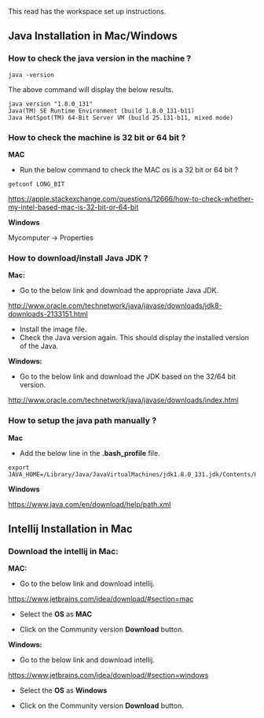 This read has the workspace set up instructions.

## Java Installation in Mac/Windows

### How to check the java version in the machine ?

```
java -version
```

The above command will display the below results.  

```
java version "1.8.0_131"
Java(TM) SE Runtime Environment (build 1.8.0_131-b11)
Java HotSpot(TM) 64-Bit Server VM (build 25.131-b11, mixed mode)
```

### How to check the machine is 32 bit or 64 bit ?

**MAC**
- Run the below command to check the MAC os is a 32 bit or 64 bit ?

```
getconf LONG_BIT
```

https://apple.stackexchange.com/questions/12666/how-to-check-whether-my-intel-based-mac-is-32-bit-or-64-bit


**Windows**

Mycomputer -> Properties  


### How to download/install Java JDK ?

**Mac:**

- Go to the below link and download the appropriate Java JDK.

http://www.oracle.com/technetwork/java/javase/downloads/jdk8-downloads-2133151.html

- Install the image file.
- Check the Java version again. This should display the installed version of the Java.

**Windows:**

- Go to the below link and download the JDK based on the 32/64 bit version.

http://www.oracle.com/technetwork/java/javase/downloads/index.html

### How to setup the java path manually ?

**Mac**

- Add the below line in the **.bash_profile** file.

```
export JAVA_HOME=/Library/Java/JavaVirtualMachines/jdk1.8.0_131.jdk/Contents/Home
```

**Windows**

https://www.java.com/en/download/help/path.xml

## Intellij Installation in Mac

### Download the intellij in Mac:

**MAC:**

- Go to the below link and download intellij.

https://www.jetbrains.com/idea/download/#section=mac

- Select the **OS** as **MAC**

- Click on the Community version **Download** button.

**Windows:**

- Go to the below link and download intellij.

https://www.jetbrains.com/idea/download/#section=windows

- Select the **OS** as **Windows**

- Click on the Community version **Download** button.
